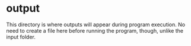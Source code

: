 # output
This directory is where outputs will appear during program execution. No need to create a file here before running the program, though, unlike the input folder.
